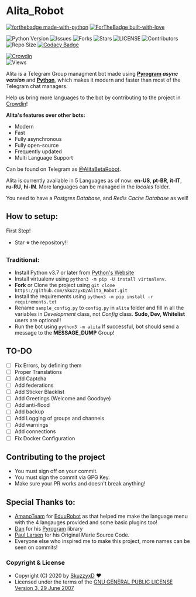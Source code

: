 # Alita_Robot

[![forthebadge made-with-python](http://ForTheBadge.com/images/badges/made-with-python.svg)](https://www.python.org/)
[![ForTheBadge built-with-love](http://ForTheBadge.com/images/badges/built-with-love.svg)](https://GitHub.com/Skuzzy_xD/)</br>

![Python Version](https://img.shields.io/badge/python-3.7-green?style=for-the-badge&logo=appveyor)
![Issues](https://img.shields.io/github/issues/SkuzzyxD/Alita_Robot?style=for-the-badge&logo=appveyor)
![Forks](https://img.shields.io/github/forks/SkuzzyxD/Alita_Robot?style=for-the-badge&logo=appveyor)
![Stars](https://img.shields.io/github/stars/SkuzzyxD/Alita_Robot?style=for-the-badge&logo=appveyor)
![LICENSE](https://img.shields.io/github/license/SkuzzyxD/Alita_Robot?style=for-the-badge&logo=appveyor)
![Contributors](https://img.shields.io/github/contributors/SkuzzyxD/Alita_Robot?style=for-the-badge&logo=appveyor)
![Repo Size](https://img.shields.io/github/repo-size/SkuzzyxD/Alita_Robot?style=for-the-badge&logo=appveyor)
[![Codacy Badge](https://api.codacy.com/project/badge/Grade/050f1262c0d843b5b077a57a9c840f20)](https://app.codacy.com/gh/SkuzzyxD/Alita_Robot?utm_source=github.com&utm_medium=referral&utm_content=SkuzzyxD/Alita_Robot&utm_campaign=Badge_Grade)</br>

[![Crowdin](https://badges.crowdin.net/alita_robot/localized.svg)](https://crowdin.com/project/alita_robot)</br>
![Views](https://hits.seeyoufarm.com/api/count/incr/badge.svg?url=https://github.com/SkuzzyxD/Alita_Robot&title=Profile%20Views)</br>


Alita is a Telegram Group managment bot made using **[Pyrogram](https://docs.pyrogram.org) _async version_** and **[Python](https://python.org)**, which makes it modern and faster than most of the Telegram chat managers.

Help us bring more languages to the bot by contributing to the project in [Crowdin](https://crowdin.com/project/alitarobot)!

**Alita's features over other bots:**
-   Modern
-   Fast
-   Fully asynchronous
-   Fully open-source
-   Frequently updated
-   Multi Language Support

Can be found on Telegram as [@AlitaBetaRobot](https://t.me/AlitaBetaRobot).

Alita is currently available in 5 Languages as of now: **en-US**, **pt-BR**, **it-IT**, **ru-RU**, **hi-IN**.
More languages can be managed in the _locales_ folder.

You need to have a *Postgres Database*, and *Redis Cache Database* as well!

## How  to setup:

First Step!
- Star **⭐** the repository!!

### Traditional:
- Install Python v3.7 or later from [Python's Website](https://python.org)
- Install virtualenv using `python3 -m pip -U install virtualenv`.
- **Fork** or Clone the project using `git clone https://github.com/SkuzzyxD/Alita_Robot.git`
- Install the requirements using `python3 -m pip install -r requirements.txt`
- Rename `sample_config.py` to `config.py` in `alita` folder and fill in all the variables in *Development* class, not *Config* class. **Sudo, Dev, Whitelist** users are optional!!
- Run the bot using `python3 -m alita`
If successful, bot should send a message to the **MESSAGE_DUMP** Group!

## TO-DO
- [ ] Fix Errors, by defining them
- [ ] Proper Translations
- [ ] Add Captcha
- [ ] Add federations
- [ ] Add Sticker Blacklist
- [ ] Add Greetings (Welcome and Goodbye)
- [ ] Add anti-flood
- [ ] Add backup
- [ ] Add Logging of groups and channels
- [ ] Add warnings
- [ ] Add connections
- [ ] Fix Docker Configuration

## Contributing to the project

 - You must sign off on your commit.
 - You must sign the commit via GPG Key.
 - Make sure your PR works and doesn't break anything!

## Special Thanks to:
- [AmanoTeam](https://github.com/AmanoTeam/) for [EduuRobot](https://github.com/AmanoTeam/EduuRobot/tree/rewrite) as that helped me make the language menu with the 4 langauges provided and some basic plugins too!
- [Dan](https://github.com/delivrance) for his [Pyrogram](https://github.com/pyrogram) library
- [Paul Larsen](https://github.com/PaulSonOfLars) for his Original Marie Source Code.
- Everyone else who inspired me to make this project, more names can be seen on commits!

### Copyright & License

* Copyright (C) 2020 by [SkuzzyxD](https://github.com/SkuzzyxD) ❤️️
* Licensed under the terms of the [GNU GENERAL PUBLIC LICENSE Version 3, 29 June 2007](https://github.com/SkuzzyxD/Alita_Robot/blob/master/LICENSE.md)
